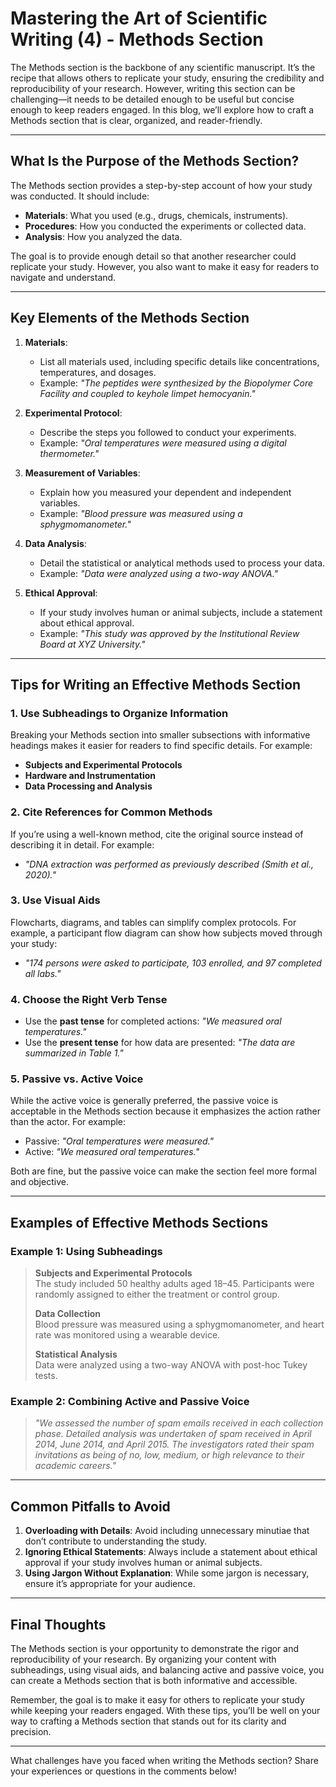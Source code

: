# Mastering the Art of Scientific Writing (4) - Methods Section

The Methods section is the backbone of any scientific manuscript. It’s the recipe that allows others to replicate your study, ensuring the credibility and reproducibility of your research. However, writing this section can be challenging—it needs to be detailed enough to be useful but concise enough to keep readers engaged. In this blog, we’ll explore how to craft a Methods section that is clear, organized, and reader-friendly.  

---

## **What Is the Purpose of the Methods Section?**  

The Methods section provides a step-by-step account of how your study was conducted. It should include:  
- **Materials**: What you used (e.g., drugs, chemicals, instruments).  
- **Procedures**: How you conducted the experiments or collected data.  
- **Analysis**: How you analyzed the data.  

The goal is to provide enough detail so that another researcher could replicate your study. However, you also want to make it easy for readers to navigate and understand.  

---

## **Key Elements of the Methods Section**  

1. **Materials**:  
   - List all materials used, including specific details like concentrations, temperatures, and dosages.  
   - Example: *"The peptides were synthesized by the Biopolymer Core Facility and coupled to keyhole limpet hemocyanin."*  

2. **Experimental Protocol**:  
   - Describe the steps you followed to conduct your experiments.  
   - Example: *"Oral temperatures were measured using a digital thermometer."*  

3. **Measurement of Variables**:  
   - Explain how you measured your dependent and independent variables.  
   - Example: *"Blood pressure was measured using a sphygmomanometer."*  

4. **Data Analysis**:  
   - Detail the statistical or analytical methods used to process your data.  
   - Example: *"Data were analyzed using a two-way ANOVA."*  

5. **Ethical Approval**:  
   - If your study involves human or animal subjects, include a statement about ethical approval.  
   - Example: *"This study was approved by the Institutional Review Board at XYZ University."*  

---

## **Tips for Writing an Effective Methods Section**  

### 1. **Use Subheadings to Organize Information**  
Breaking your Methods section into smaller subsections with informative headings makes it easier for readers to find specific details. For example:  
- **Subjects and Experimental Protocols**  
- **Hardware and Instrumentation**  
- **Data Processing and Analysis**  

### 2. **Cite References for Common Methods**  
If you’re using a well-known method, cite the original source instead of describing it in detail. For example:  
- *"DNA extraction was performed as previously described (Smith et al., 2020)."*  

### 3. **Use Visual Aids**  
Flowcharts, diagrams, and tables can simplify complex protocols. For example, a participant flow diagram can show how subjects moved through your study:  
- *"174 persons were asked to participate, 103 enrolled, and 97 completed all labs."*  

### 4. **Choose the Right Verb Tense**  
- Use the **past tense** for completed actions: *"We measured oral temperatures."*  
- Use the **present tense** for how data are presented: *"The data are summarized in Table 1."*  

### 5. **Passive vs. Active Voice**  
While the active voice is generally preferred, the passive voice is acceptable in the Methods section because it emphasizes the action rather than the actor. For example:  
- Passive: *"Oral temperatures were measured."*  
- Active: *"We measured oral temperatures."*  

Both are fine, but the passive voice can make the section feel more formal and objective.  

---

## **Examples of Effective Methods Sections**  

### Example 1: Using Subheadings  
> **Subjects and Experimental Protocols**  
> The study included 50 healthy adults aged 18–45. Participants were randomly assigned to either the treatment or control group.  
>  
> **Data Collection**  
> Blood pressure was measured using a sphygmomanometer, and heart rate was monitored using a wearable device.  
>  
> **Statistical Analysis**  
> Data were analyzed using a two-way ANOVA with post-hoc Tukey tests.  

### Example 2: Combining Active and Passive Voice  
> *"We assessed the number of spam emails received in each collection phase. Detailed analysis was undertaken of spam received in April 2014, June 2014, and April 2015. The investigators rated their spam invitations as being of no, low, medium, or high relevance to their academic careers."*  

---

## **Common Pitfalls to Avoid**  

1. **Overloading with Details**: Avoid including unnecessary minutiae that don’t contribute to understanding the study.  
2. **Ignoring Ethical Statements**: Always include a statement about ethical approval if your study involves human or animal subjects.  
3. **Using Jargon Without Explanation**: While some jargon is necessary, ensure it’s appropriate for your audience.  

---

## **Final Thoughts**  

The Methods section is your opportunity to demonstrate the rigor and reproducibility of your research. By organizing your content with subheadings, using visual aids, and balancing active and passive voice, you can create a Methods section that is both informative and accessible.  

Remember, the goal is to make it easy for others to replicate your study while keeping your readers engaged. With these tips, you’ll be well on your way to crafting a Methods section that stands out for its clarity and precision.  

---

What challenges have you faced when writing the Methods section? Share your experiences or questions in the comments below!